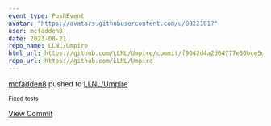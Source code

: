 ```yaml
---
event_type: PushEvent
avatar: "https://avatars.githubusercontent.com/u/6822101?"
user: mcfadden8
date: 2023-08-21
repo_name: LLNL/Umpire
html_url: https://github.com/LLNL/Umpire/commit/f9042d4a2d64777e50bce5dadaa256939c458438
repo_url: https://github.com/LLNL/Umpire
---
```


<a href='https://github.com/mcfadden8' target='_blank'>mcfadden8</a> pushed to <a href='https://github.com/LLNL/Umpire' target='_blank'>LLNL/Umpire</a>

<small>Fixed tests</small>

<a href='https://github.com/LLNL/Umpire/commit/f9042d4a2d64777e50bce5dadaa256939c458438' target='_blank'>View Commit</a>